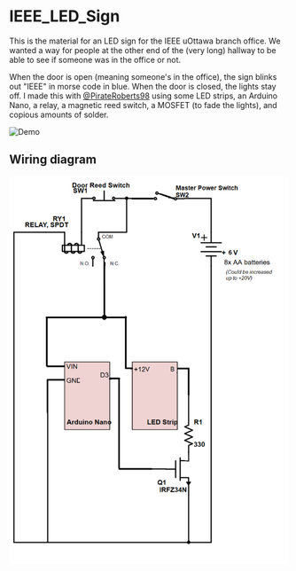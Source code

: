 # IEEE_LED_Sign
This is the material for an LED sign for the IEEE uOttawa branch office.   We wanted a way for people at the other end of the (very long) hallway to be able to see if someone was in the office or not.

When the door is open (meaning someone's in the office), the sign blinks out "IEEE" in morse code in blue.  When the door is closed, the lights stay off.  I made this with [@PirateRoberts98](https://github.com/PirateRoberts98) using some LED strips, an Arduino Nano, a relay, a magnetic reed switch, a MOSFET (to fade the lights), and copious amounts of solder.

![Demo](sign_demo.gif)

## Wiring diagram

![Schematic](ieee_sign_schematic.png)
